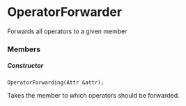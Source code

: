 # OperatorForwarder

Forwards all operators to a given member

### Members

##### Constructor

```
OperatorForwarding(Attr &attr);
```

Takes the member to which operators should be forwarded.
